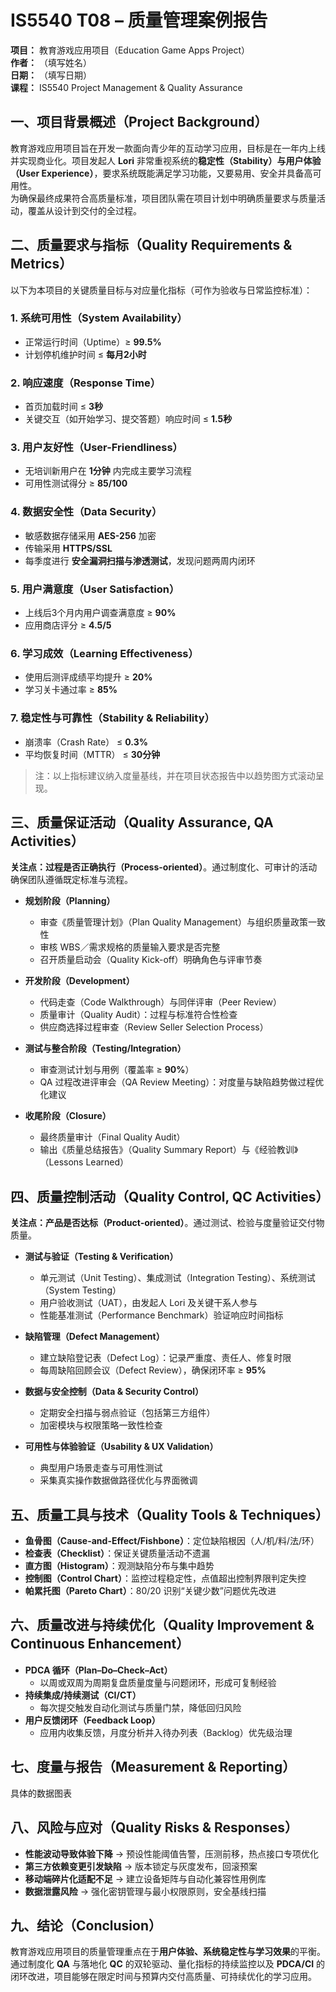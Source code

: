 # IS5540 T08 – 质量管理案例报告
**项目：** 教育游戏应用项目（Education Game Apps Project）  
**作者：** （填写姓名）  
**日期：** （填写日期）  
**课程：** IS5540 Project Management & Quality Assurance



## 一、项目背景概述（Project Background）
教育游戏应用项目旨在开发一款面向青少年的互动学习应用，目标是在一年内上线并实现商业化。项目发起人 **Lori** 非常重视系统的**稳定性（Stability）**与**用户体验（User Experience）**，要求系统既能满足学习功能，又要易用、安全并具备高可用性。  
为确保最终成果符合高质量标准，项目团队需在项目计划中明确质量要求与质量活动，覆盖从设计到交付的全过程。



## 二、质量要求与指标（Quality Requirements & Metrics）
以下为本项目的关键质量目标与对应量化指标（可作为验收与日常监控标准）：

### 1. 系统可用性（System Availability）
- 正常运行时间（Uptime）≥ **99.5%**  
- 计划停机维护时间 ≤ **每月2小时**

### 2. 响应速度（Response Time）
- 首页加载时间 ≤ **3秒**  
- 关键交互（如开始学习、提交答题）响应时间 ≤ **1.5秒**

### 3. 用户友好性（User-Friendliness）
- 无培训新用户在 **1分钟** 内完成主要学习流程  
- 可用性测试得分 ≥ **85/100**

### 4. 数据安全性（Data Security）
- 敏感数据存储采用 **AES-256** 加密  
- 传输采用 **HTTPS/SSL**  
- 每季度进行 **安全漏洞扫描与渗透测试**，发现问题两周内闭环

### 5. 用户满意度（User Satisfaction）
- 上线后3个月内用户调查满意度 ≥ **90%**  
- 应用商店评分 ≥ **4.5/5**

### 6. 学习成效（Learning Effectiveness）
- 使用后测评成绩平均提升 ≥ **20%**  
- 学习关卡通过率 ≥ **85%**

### 7. 稳定性与可靠性（Stability & Reliability）
- 崩溃率（Crash Rate） ≤ **0.3%**  
- 平均恢复时间（MTTR） ≤ **30分钟**

> 注：以上指标建议纳入度量基线，并在项目状态报告中以趋势图方式滚动呈现。



## 三、质量保证活动（Quality Assurance, QA Activities）
**关注点：过程是否正确执行（Process-oriented）**。通过制度化、可审计的活动确保团队遵循既定标准与流程。

- **规划阶段（Planning）**  
  - 审查《质量管理计划》（Plan Quality Management）与组织质量政策一致性  
  - 审核 WBS／需求规格的质量输入要求是否完整  
  - 召开质量启动会（Quality Kick-off）明确角色与评审节奏

- **开发阶段（Development）**  
  - 代码走查（Code Walkthrough）与同伴评审（Peer Review）  
  - 质量审计（Quality Audit）：过程与标准符合性检查  
  - 供应商选择过程审查（Review Seller Selection Process）

- **测试与整合阶段（Testing/Integration）**  
  - 审查测试计划与用例（覆盖率 ≥ **90%**）  
  - QA 过程改进评审会（QA Review Meeting）：对度量与缺陷趋势做过程优化建议

- **收尾阶段（Closure）**  
  - 最终质量审计（Final Quality Audit）  
  - 输出《质量总结报告》（Quality Summary Report）与《经验教训》（Lessons Learned）



## 四、质量控制活动（Quality Control, QC Activities）
**关注点：产品是否达标（Product-oriented）**。通过测试、检验与度量验证交付物质量。

- **测试与验证（Testing & Verification）**  
  - 单元测试（Unit Testing）、集成测试（Integration Testing）、系统测试（System Testing）  
  - 用户验收测试（UAT），由发起人 Lori 及关键干系人参与  
  - 性能基准测试（Performance Benchmark）验证响应时间指标

- **缺陷管理（Defect Management）**  
  - 建立缺陷登记表（Defect Log）：记录严重度、责任人、修复时限  
  - 每周缺陷回顾会议（Defect Review），确保闭环率 ≥ **95%**

- **数据与安全控制（Data & Security Control）**  
  - 定期安全扫描与弱点验证（包括第三方组件）  
  - 加密模块与权限策略一致性检查

- **可用性与体验验证（Usability & UX Validation）**  
  - 典型用户场景走查与可用性测试  
  - 采集真实操作数据做路径优化与界面微调



## 五、质量工具与技术（Quality Tools & Techniques）
- **鱼骨图（Cause-and-Effect/Fishbone）**：定位缺陷根因（人/机/料/法/环）  
- **检查表（Checklist）**：保证关键质量活动不遗漏  
- **直方图（Histogram）**：观测缺陷分布与集中趋势  
- **控制图（Control Chart）**：监控过程稳定性，点值超出控制界限判定失控  
- **帕累托图（Pareto Chart）**：80/20 识别“关键少数”问题优先改进



## 六、质量改进与持续优化（Quality Improvement & Continuous Enhancement）
- **PDCA 循环（Plan–Do–Check–Act）**  
  - 以周或双周为周期复盘质量度量与问题闭环，形成可复制经验  
- **持续集成/持续测试（CI/CT）**  
  - 每次提交触发自动化测试与质量门禁，降低回归风险  
- **用户反馈闭环（Feedback Loop）**  
  - 应用内收集反馈，月度分析并入待办列表（Backlog）优先级治理



## 七、度量与报告（Measurement & Reporting）
具体的数据图表



## 八、风险与应对（Quality Risks & Responses）
- **性能波动导致体验下降** → 预设性能阈值告警，压测前移，热点接口专项优化  
- **第三方依赖变更引发缺陷** → 版本锁定与灰度发布，回滚预案  
- **移动端碎片化适配不足** → 建立设备矩阵与自动化兼容性用例库  
- **数据泄露风险** → 强化密钥管理与最小权限原则，安全基线扫描



## 九、结论（Conclusion）
教育游戏应用项目的质量管理重点在于**用户体验、系统稳定性与学习效果**的平衡。通过制度化 **QA** 与落地化 **QC** 的双轮驱动、量化指标的持续监控以及 **PDCA/CI** 的闭环改进，项目能够在限定时间与预算内交付高质量、可持续优化的学习应用。



